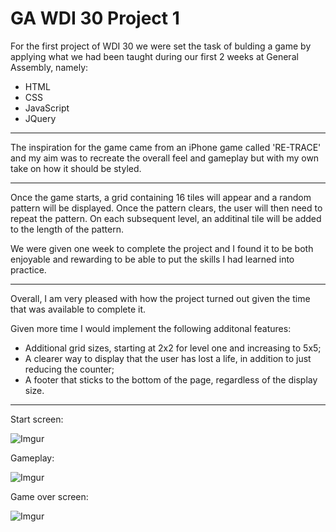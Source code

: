 # GA WDI 30 Project 1

For the first project of WDI 30 we were set the task of bulding a game by applying what we had been taught during our first 2 weeks at General Assembly, namely:

* HTML
* CSS
* JavaScript
* JQuery

***

The inspiration for the game came from an iPhone game called 'RE-TRACE' and my aim was to recreate the overall feel and gameplay but with my own take on how it should be styled.

***

Once the game starts, a grid containing 16 tiles will appear and a random pattern will be displayed.  Once the pattern clears, the user will then need to repeat the pattern.  On each subsequent level, an additinal tile will be added to the length of the pattern.  

We were given one week to complete the project and I found it to be both enjoyable and rewarding to be able to put the skills I had learned into practice.  

***

Overall, I am very pleased with how the project turned out given the time that was available to complete it.

Given more time I would implement the following additonal features:

* Additional grid sizes, starting at 2x2 for level one and increasing to 5x5;
* A clearer way to display that the user has lost a life, in addition to just reducing the counter;
* A footer that sticks to the bottom of the page, regardless of the display size.  

***
Start screen:

![Imgur](https://i.imgur.com/lDUnENb.png)

Gameplay:

![Imgur](https://i.imgur.com/0AHdSaL.png)

Game over screen:

![Imgur](https://i.imgur.com/8FF7EyB.png)

